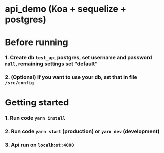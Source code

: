 # api_demo (Koa + sequelize + postgres)
# Before running
### 1. Create db `test_api` postgres, set username and password `null`, remaining settings set "default"
### 2. (Optional) If you want to use your db, set that in file `/src/config` 
# Getting started
### 1. Run code `yarn install`
### 2. Run code `yarn start` (production) or `yarn dev` (development)
### 3. Api run on `localhost:4000`
